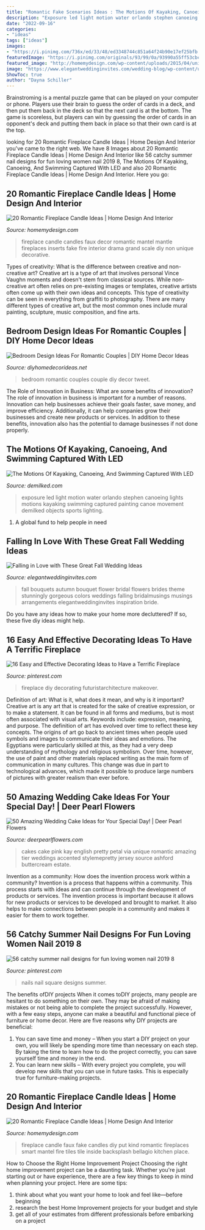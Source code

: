 ```yaml
---
title: "Romantic Fake Scenarios Ideas : The Motions Of Kayaking, Canoeing, And Swimming Captured With Led"
description: "Exposure led light motion water orlando stephen canoeing lights motions kayaking swimming captured painting canoe movement demilked objects sports lighting"
date: "2022-09-16"
categories:
- "ideas"
tags: ["ideas"]
images:
- "https://i.pinimg.com/736x/ed/33/48/ed3348744c851a64f24b90e17ef25bfb.jpg"
featuredImage: "https://i.pinimg.com/originals/93/99/0a/93990a55ff53cbc4df4ea7f546a606c4.jpg"
featured_image: "http://homemydesign.com/wp-content/uploads/2015/04/unique-candle-fireplace-design.jpg"
image: "https://www.elegantweddinginvites.com/wedding-blog/wp-content/uploads/2015/04/fall-wedding-bouquets-for-autumn-wedding-ideas.jpg"
ShowToc: true
author: "Dayna Schiller"
---
```



Brainstroming is a mental puzzle game that can be played on your computer or phone. Players use their brain to guess the order of cards in a deck, and then put them back in the deck so that the next card is at the bottom. The game is scoreless, but players can win by guessing the order of cards in an opponent's deck and putting them back in place so that their own card is at the top.

	

		
looking for 20 Romantic Fireplace Candle Ideas | Home Design And Interior you've came to the right web. We have 8 Images about 20 Romantic Fireplace Candle Ideas | Home Design And Interior like 56 catchy summer nail designs for fun loving women nail 2019 8, The Motions Of Kayaking, Canoeing, And Swimming Captured With LED and also 20 Romantic Fireplace Candle Ideas | Home Design And Interior. Here you go:
		
    
## 20 Romantic Fireplace Candle Ideas | Home Design And Interior

<img loading=lazy src="http://homemydesign.com/wp-content/uploads/2015/04/unique-candle-fireplace-design.jpg" onerror="this.onerror=null;this.src='https://tse1.mm.bing.net/th?id=OIP.8v06FUFdkqtHvwnH5_IvQgHaKi&amp;pid=15.1';" alt="20 Romantic Fireplace Candle Ideas | Home Design And Interior">

_Source: homemydesign.com_

>fireplace candle candles faux decor romantic mantel mantle fireplaces inserts fake fire interior drama grand scale diy non unique decorative. 

	

Types of creativity: What is the difference between creative and non-creative art?
Creative art is a type of art that involves personal Vince Vaughn moments and doesn't stem from classical sources. While non-creative art often relies on pre-existing images or templates, creative artists often come up with their own ideas and concepts. This type of creativity can be seen in everything from graffiti to photography. There are many different types of creative art, but the most common ones include mural painting, sculpture, music composition, and fine arts.

    
## Bedroom Design Ideas For Romantic Couples | DIY Home Decor Ideas

<img loading=lazy src="http://diyhomedecorideas.net/wp-content/uploads/2018/03/top10-bedroom-design-ideas-for-romantic-couple-2018.jpg" onerror="this.onerror=null;this.src='https://tse1.mm.bing.net/th?id=OIP.ykkmj4LbTq5YATyYhAnWagHaEB&amp;pid=15.1';" alt="Bedroom Design Ideas For Romantic Couples | DIY Home Decor Ideas">

_Source: diyhomedecorideas.net_

>bedroom romantic couples couple diy decor tweet. 

	

The Role of Innovation in Business: What are some benefits of innovation?
The role of innovation in business is important for a number of reasons. Innovation can help businesses achieve their goals faster, save money, and improve efficiency. Additionally, it can help companies grow their businesses and create new products or services. In addition to these benefits, innovation also has the potential to damage businesses if not done properly.

    
## The Motions Of Kayaking, Canoeing, And Swimming Captured With LED

<img loading=lazy src="https://www.demilked.com/magazine/wp-content/uploads/2014/12/led-light-water-motion-exposure-stephen-orlando-12.jpg" onerror="this.onerror=null;this.src='https://tse1.mm.bing.net/th?id=OIP.uFpwKHN3SAycgSnwuaITjAHaE3&amp;pid=15.1';" alt="The Motions Of Kayaking, Canoeing, And Swimming Captured With LED">

_Source: demilked.com_

>exposure led light motion water orlando stephen canoeing lights motions kayaking swimming captured painting canoe movement demilked objects sports lighting. 

	

1. A global fund to help people in need 

    
## Falling In Love With These Great Fall Wedding Ideas

<img loading=lazy src="https://www.elegantweddinginvites.com/wedding-blog/wp-content/uploads/2015/04/fall-wedding-bouquets-for-autumn-wedding-ideas.jpg" onerror="this.onerror=null;this.src='https://tse2.mm.bing.net/th?id=OIP.s5PQILN1ujCiE8DJtwCKVQHaLN&amp;pid=15.1';" alt="Falling in Love with These Great Fall Wedding Ideas">

_Source: elegantweddinginvites.com_

>fall bouquets autumn bouquet flower bridal flowers brides theme stunningly gorgeous colors weddings falling bridalmusings musings arrangements elegantweddinginvites inspiration bride. 

	

Do you have any ideas how to make your home more decluttered? If so, these five diy ideas might help.

    
## 16 Easy And Effective Decorating Ideas To Have A Terrific Fireplace

<img loading=lazy src="https://i.pinimg.com/originals/93/99/0a/93990a55ff53cbc4df4ea7f546a606c4.jpg" onerror="this.onerror=null;this.src='https://tse4.mm.bing.net/th?id=OIP.I6DYMKESP7hid44PT0B8pAHaMi&amp;pid=15.1';" alt="16 Easy and Effective Decorating Ideas to Have a Terrific Fireplace">

_Source: pinterest.com_

>fireplace diy decorating futuristarchitecture makeover. 

	

Definition of art: What is it, what does it mean, and why is it important?
Creative art is any art that is created for the sake of creative expression, or to make a statement. It can be found in all forms and mediums, but is most often associated with visual arts. Keywords include: expression, meaning, and purpose. The definition of art has evolved over time to reflect these key concepts.
The origins of art go back to ancient times when people used symbols and images to communicate their ideas and emotions. The Egyptians were particularly skilled at this, as they had a very deep understanding of mythology and religious symbolism. Over time, however, the use of paint and other materials replaced writing as the main form of communication in many cultures. This change was due in part to technological advances, which made it possible to produce large numbers of pictures with greater realism than ever before.

    
## 50 Amazing Wedding Cake Ideas For Your Special Day! | Deer Pearl Flowers

<img loading=lazy src="http://www.deerpearlflowers.com/wp-content/uploads/2017/03/Pretty-pink-petal-accented-wedding-cake-via-Kay-English.jpg" onerror="this.onerror=null;this.src='https://tse2.mm.bing.net/th?id=OIP.8rzn8BqlaoaxEtQrbcpl3AHaLH&amp;pid=15.1';" alt="50 Amazing Wedding Cake Ideas for Your Special Day! | Deer Pearl Flowers">

_Source: deerpearlflowers.com_

>cakes cake pink kay english pretty petal via unique romantic amazing tier weddings accented stylemepretty jersey source ashford buttercream estate. 

	

Invention as a community: How does the invention process work within a community?
Invention is a process that happens within a community. This process starts with ideas and can continue through the development of products or services. The invention process is important because it allows for new products or services to be developed and brought to market. It also helps to make connections between people in a community and makes it easier for them to work together.

    
## 56 Catchy Summer Nail Designs For Fun Loving Women Nail 2019 8

<img loading=lazy src="https://i.pinimg.com/736x/ed/33/48/ed3348744c851a64f24b90e17ef25bfb.jpg" onerror="this.onerror=null;this.src='https://tse3.mm.bing.net/th?id=OIP.JCPKK1qdqf_myx5hTb_O5gHaJR&amp;pid=15.1';" alt="56 catchy summer nail designs for fun loving women nail 2019 8">

_Source: pinterest.com_

>nails nail square designs summer. 

	

The benefits ofDIY projects
When it comes toDIY projects, many people are hesitant to do something on their own. They may be afraid of making mistakes or not being able to complete the project successfully. However, with a few easy steps, anyone can make a beautiful and functional piece of furniture or home decor. Here are five reasons why DIY projects are beneficial: 
1. You can save time and money – When you start a DIY project on your own, you will likely be spending more time than necessary on each step. By taking the time to learn how to do the project correctly, you can save yourself time and money in the end. 
2. You can learn new skills – With every project you complete, you will develop new skills that you can use in future tasks. This is especially true for furniture-making projects.

    
## 20 Romantic Fireplace Candle Ideas | Home Design And Interior

<img loading=lazy src="http://homemydesign.com/wp-content/uploads/2015/04/modern-candle-fireplaces.jpg" onerror="this.onerror=null;this.src='https://tse4.mm.bing.net/th?id=OIP.TCFE4YUJ9U-q13u31GqgtAHaLH&amp;pid=15.1';" alt="20 Romantic Fireplace Candle Ideas | Home Design And Interior">

_Source: homemydesign.com_

>fireplace candle faux fake candles diy put kind romantic fireplaces smart mantel fire tiles tile inside backsplash bellagio kitchen place. 

	

How to Choose the Right Home Improvement Project
Choosing the right home improvement project can be a daunting task. Whether you're just starting out or have experience, there are a few key things to keep in mind when planning your project. Here are some tips: 
1. think about what you want your home to look and feel like—before beginning
2. research the best Home Improvement projects for your budget and style
3. get all of your estimates from different professionals before embarking on a project

